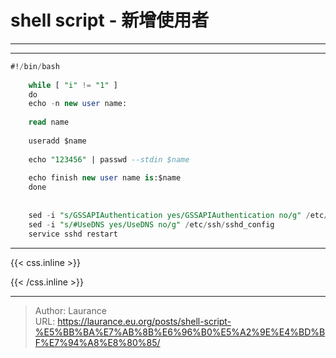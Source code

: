 # shell script - 新增使用者


***
***

```sql
#!/bin/bash
    
    while [ "i" != "1" ]
    do
    echo -n new user name:
    
    read name
    
    useradd $name
    
    echo "123456" | passwd --stdin $name
    
    echo finish new user name is:$name
    done
    
    
    sed -i "s/GSSAPIAuthentication yes/GSSAPIAuthentication no/g" /etc/ssh/sshd_config
    sed -i "s/#UseDNS yes/UseDNS no/g" /etc/ssh/sshd_config
    service sshd restart
```


***

{{< css.inline >}}
<style>
.emojify {
	font-family: Apple Color Emoji, Segoe UI Emoji, NotoColorEmoji, Segoe UI Symbol, Android Emoji, EmojiSymbols;
	font-size: 2rem;
	vertical-align: middle;
}
@media screen and (max-width:650px) {
  .nowrap {
    display: block;
    margin: 25px 0;
  }
}
</style>
{{< /css.inline >}}


---

> Author: Laurance  
> URL: https://laurance.eu.org/posts/shell-script-%E5%BB%BA%E7%AB%8B%E6%96%B0%E5%A2%9E%E4%BD%BF%E7%94%A8%E8%80%85/  


